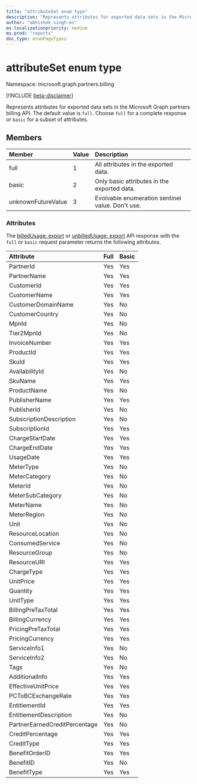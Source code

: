 ```yaml
---
title: "attributeSet enum type"
description: "Represents attributes for exported data sets in the Microsoft Graph partners billing API."
author: "abhishek-singh-ms"
ms.localizationpriority: medium
ms.prod: "reports"
doc_type: enumPageTypes
---
```


# attributeSet enum type

Namespace: microsoft.graph.partners.billing

[!INCLUDE [beta-disclaimer](../../includes/beta-disclaimer.md)]

Represents attributes for exported data sets in the Microsoft Graph partners billing API. The default value is `full`. Choose `full` for a complete response or `basic` for a subset of attributes.

## Members

| Member             | Value | Description                                      |
|:-------------------|:------|:-------------------------------------------------|
| full               | 1     | All attributes in the exported data.             |
| basic              | 2     | Only basic attributes in the exported data.      |
| unknownFutureValue | 3     | Evolvable enumeration sentinel value. Don't use. |

### Attributes

The [billedUsage: export](../api/partners-billing-billedusage-export.md) or [unbilledUsage: export](../api/partners-billing-unbilledusage-export.md) API response with the `full` or `basic` request parameter returns the following attributes.

| Attribute                     | Full | Basic |
|:------------------------------|:-----|:------|
| PartnerId                     | Yes  | Yes   |
| PartnerName                   | Yes  | Yes   |
| CustomerId                    | Yes  | Yes   |
| CustomerName                  | Yes  | Yes   |
| CustomerDomainName            | Yes  | No    |
| CustomerCountry               | Yes  | No    |
| MpnId                         | Yes  | No    |
| Tier2MpnId                    | Yes  | No    |
| InvoiceNumber                 | Yes  | Yes   |
| ProductId                     | Yes  | Yes   |
| SkuId                         | Yes  | Yes   |
| AvailabilityId                | Yes  | No    |
| SkuName                       | Yes  | Yes   |
| ProductName                   | Yes  | No    |
| PublisherName                 | Yes  | Yes   |
| PublisherId                   | Yes  | No    |
| SubscriptionDescription       | Yes  | No    |
| SubscriptionId                | Yes  | Yes   |
| ChargeStartDate               | Yes  | Yes   |
| ChargeEndDate                 | Yes  | Yes   |
| UsageDate                     | Yes  | Yes   |
| MeterType                     | Yes  | No    |
| MeterCategory                 | Yes  | No    |
| MeterId                       | Yes  | No    |
| MeterSubCategory              | Yes  | No    |
| MeterName                     | Yes  | No    |
| MeterRegion                   | Yes  | No    |
| Unit                          | Yes  | No    |
| ResourceLocation              | Yes  | No    |
| ConsumedService               | Yes  | No    |
| ResourceGroup                 | Yes  | No    |
| ResourceURI                   | Yes  | Yes   |
| ChargeType                    | Yes  | Yes   |
| UnitPrice                     | Yes  | Yes   |
| Quantity                      | Yes  | Yes   |
| UnitType                      | Yes  | Yes   |
| BillingPreTaxTotal            | Yes  | Yes   |
| BillingCurrency               | Yes  | Yes   |
| PricingPreTaxTotal            | Yes  | Yes   |
| PricingCurrency               | Yes  | Yes   |
| ServiceInfo1                  | Yes  | No    |
| ServiceInfo2                  | Yes  | No    |
| Tags                          | Yes  | No    |
| AdditionalInfo                | Yes  | Yes   |
| EffectiveUnitPrice            | Yes  | Yes   |
| PCToBCExchangeRate            | Yes  | Yes   |
| EntitlementId                 | Yes  | Yes   |
| EntitlementDescription        | Yes  | No    |
| PartnerEarnedCreditPercentage | Yes  | No    |
| CreditPercentage              | Yes  | Yes   |
| CreditType                    | Yes  | Yes   |
| BenefitOrderID                | Yes  | Yes   |
| BenefitID                     | Yes  | No    |
| BenefitType                   | Yes  | Yes   |

<!-- {
  "type": "#page.annotation",
  "description": "attributeSet enum type",
  "keywords": "",
  "section": "documentation",
  "tocPath": "",
  "namespace":"microsoft.graph.partners.billing"
}-->
